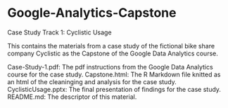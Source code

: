 # Google-Analytics-Capstone
Case Study Track 1: Cyclistic Usage

This contains the materials from a case study of the fictional bike share company Cyclistic as the Capstone of the Google Data Analytics course. 

Case-Study-1.pdf: The pdf instructions from the Google Data Analytics course for the case study.
Capstone.html: The R Markdown file knitted as an html of the cleaninging and analysis for the case study.
CyclisticUsage.pptx: The final presentation of findings for the case study.
README.md: The descriptor of this material.
